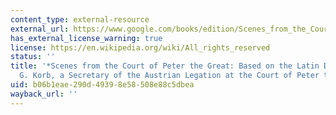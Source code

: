 ```yaml
---
content_type: external-resource
external_url: https://www.google.com/books/edition/Scenes_from_the_Court_of_Peter_the_Great/tlxpAAAAMAAJ?hl=en&gbpv=1
has_external_license_warning: true
license: https://en.wikipedia.org/wiki/All_rights_reserved
status: ''
title: '*Scenes from the Court of Peter the Great: Based on the Latin Diary of John
  G. Korb, a Secretary of the Austrian Legation at the Court of Peter the Great*'
uid: b06b1eae-290d-4939-8e58-508e88c5dbea
wayback_url: ''
---
```

